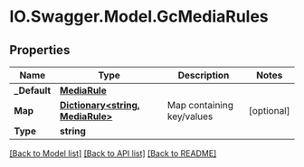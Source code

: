 # IO.Swagger.Model.GcMediaRules
## Properties

Name | Type | Description | Notes
------------ | ------------- | ------------- | -------------
**_Default** | [**MediaRule**](MediaRule.md) |  | 
**Map** | [**Dictionary&lt;string, MediaRule&gt;**](MediaRule.md) | Map containing key/values | [optional] 
**Type** | **string** |  | 

[[Back to Model list]](../README.md#documentation-for-models) [[Back to API list]](../README.md#documentation-for-api-endpoints) [[Back to README]](../README.md)

